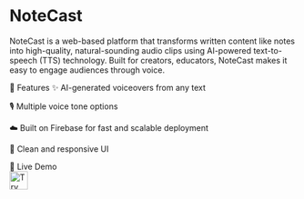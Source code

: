 # NoteCast

NoteCast
is a web-based platform that transforms written content like notes into high-quality, natural-sounding audio clips using AI-powered text-to-speech (TTS) technology.
Built for creators, educators, NoteCast makes it easy to engage audiences through voice.

🔑 Features
✨ AI-generated voiceovers from any text

🎙️ Multiple voice tone options

☁️ Built on Firebase for fast and scalable deployment

📱 Clean and responsive UI

🔗 Live Demo <br>
<a href="https://studio--verbalizeai-nq5la.us-central1.hosted.app">
  <img
    height="32"
    alt="Try out NoteCast"
    src="https://cdn.firebasestudio.dev/btn/open_bright_32.svg">
</a>
